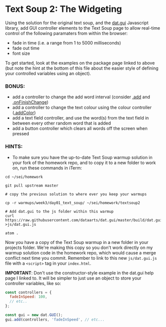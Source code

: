 # Text Soup 2: The Widgeting

Using the solution for the original text soup, and the [dat.gui](https://davidwalsh.name/dat-gui) Javascript library, add GUI controller elements to the Text Soup page to allow real-time control of the following paramaters from within the browser:

- fade in time (i.e. a range from 1 to 5000 milliseconds)
- fade out time
- font size

To get started, look at the examples on the package page linked to above (but note the hint at the bottom of this file about the easier style of defining your controlled variables using an object).

### BONUS:
- add a controller to change the add word interval (consider [.add](https://github.com/dataarts/dat.gui/blob/master/API.md#GUI+add) and [.onFinishChange](https://github.com/dataarts/dat.gui/blob/master/API.md#Controller+onFinishChange))
- add a controller to change the text colour using the colour controller ([.addColor](https://github.com/dataarts/dat.gui/blob/master/API.md#GUI+addColor))
- add a text field controller, and use the word(s) from the text field in between every other random word that is added
- add a button controller which clears all words off the screen when pressed
### HINTS:
- To make sure you have the up-to-date Text Soup warmup solution in your fork of the homework repo, and to copy it to a new folder to work on, run these commands in iTerm:
```
cd ~/sei/homework

git pull upstream master

# copy the previous solution to where ever you keep your warmups

cp -r warmups/week3/day01_text_soup/ ~/sei/homework/textsoup2  

# Add dat.gui to the js folder within this warmup
curl https://raw.githubusercontent.com/dataarts/dat.gui/master/build/dat.gui.js >js/dat.gui.js

atom .
```
Now you have a copy of the Text Soup warmup in a new folder in your projects folder. We're making this copy so you don't work directly on my warmup solution code in the homework repo, which would cause a merge conflict next time you commit. Remember to link to this new `js/dat.gui.js` file with a `<script>` tag in your `index.html`.

**IMPORTANT**: Don't use the constructor-style example in the dat.gui help page I linked to. It will be simpler to just use an object to store your controller variables, like so:
```js
const controllers = {
  fadeInSpeed: 100,
  // etc..
};

const gui = new dat.GUI();
gui.add(controllers, 'fadeInSpeed', // etc...
```